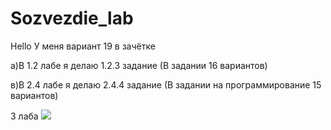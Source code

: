 # Sozvezdie_lab
Hello 
У меня вариант 19 в зачётке 


а)В 1.2 лабе я делаю 1.2.3 задание (В задании 16 вариантов) 		

в)В 2.4 лабе я делаю 2.4.4 задание (В задании на программирование 15 вариантов)
 
3 лаба
![](https://sun9-53.userapi.com/impg/RgQijhCcMXEfVwi3ZEE-qKcj4iUrJqCiHaBEBA/gadq1d4osFM.jpg?size=1920x1080&quality=96&proxy=1&sign=3b82ecad566902c659c115ad491a61bb)

